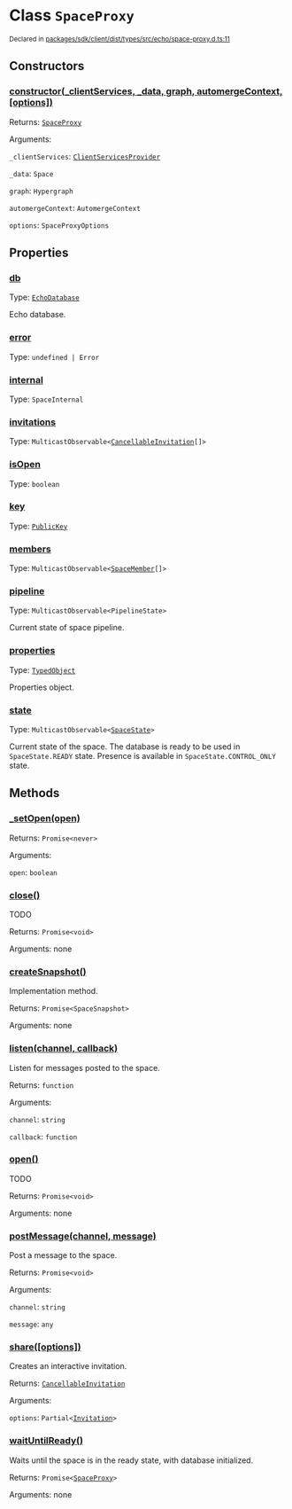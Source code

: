 # Class `SpaceProxy`
<sub>Declared in [packages/sdk/client/dist/types/src/echo/space-proxy.d.ts:11]()</sub>




## Constructors
### [constructor(_clientServices, _data, graph, automergeContext, \[options\])]()




Returns: <code>[SpaceProxy](/api/@dxos/react-client/classes/SpaceProxy)</code>

Arguments: 

`_clientServices`: <code>[ClientServicesProvider](/api/@dxos/react-client/interfaces/ClientServicesProvider)</code>

`_data`: <code>Space</code>

`graph`: <code>Hypergraph</code>

`automergeContext`: <code>AutomergeContext</code>

`options`: <code>SpaceProxyOptions</code>



## Properties
### [db]()
Type: <code>[EchoDatabase](/api/@dxos/react-client/interfaces/EchoDatabase)</code>

Echo database.

### [error]()
Type: <code>undefined | Error</code>



### [internal]()
Type: <code>SpaceInternal</code>



### [invitations]()
Type: <code>MulticastObservable&lt;[CancellableInvitation](/api/@dxos/react-client/classes/CancellableInvitationObservable)[]&gt;</code>



### [isOpen]()
Type: <code>boolean</code>



### [key]()
Type: <code>[PublicKey](/api/@dxos/react-client/classes/PublicKey)</code>



### [members]()
Type: <code>MulticastObservable&lt;[SpaceMember](/api/@dxos/react-client/interfaces/SpaceMember)[]&gt;</code>



### [pipeline]()
Type: <code>MulticastObservable&lt;PipelineState&gt;</code>

Current state of space pipeline.

### [properties]()
Type: <code>[TypedObject](/api/@dxos/react-client/types/TypedObject)</code>

Properties object.

### [state]()
Type: <code>MulticastObservable&lt;[SpaceState](/api/@dxos/react-client/enums#SpaceState)&gt;</code>

Current state of the space.
The database is ready to be used in  `SpaceState.READY`  state.
Presence is available in  `SpaceState.CONTROL_ONLY`  state.


## Methods
### [_setOpen(open)]()




Returns: <code>Promise&lt;never&gt;</code>

Arguments: 

`open`: <code>boolean</code>


### [close()]()


TODO

Returns: <code>Promise&lt;void&gt;</code>

Arguments: none




### [createSnapshot()]()


Implementation method.

Returns: <code>Promise&lt;SpaceSnapshot&gt;</code>

Arguments: none




### [listen(channel, callback)]()


Listen for messages posted to the space.

Returns: <code>function</code>

Arguments: 

`channel`: <code>string</code>

`callback`: <code>function</code>


### [open()]()


TODO

Returns: <code>Promise&lt;void&gt;</code>

Arguments: none




### [postMessage(channel, message)]()


Post a message to the space.

Returns: <code>Promise&lt;void&gt;</code>

Arguments: 

`channel`: <code>string</code>

`message`: <code>any</code>


### [share(\[options\])]()


Creates an interactive invitation.

Returns: <code>[CancellableInvitation](/api/@dxos/react-client/classes/CancellableInvitationObservable)</code>

Arguments: 

`options`: <code>Partial&lt;[Invitation](/api/@dxos/react-client/interfaces/Invitation)&gt;</code>


### [waitUntilReady()]()


Waits until the space is in the ready state, with database initialized.

Returns: <code>Promise&lt;[SpaceProxy](/api/@dxos/react-client/classes/SpaceProxy)&gt;</code>

Arguments: none




